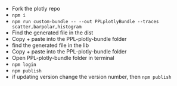 - Fork the plotly repo
- `npm i`
- `npm run custom-bundle -- --out PPLplotlyBundle --traces scatter,barpolar,histogram`
- Find the generated file in the dist
- Copy + paste into the PPL-plotly-bundle folder
- find the generated file in the lib
- Copy + paste into the PPL-plotly-bundle folder
- Open PPL-plotly-bundle folder in terminal
- `npm login`
- `npm publish`
- if updating version change the version number, then `npm publish`